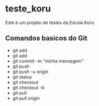 # teste_koru

Este é um projeto de testes da Escola Korú

## Comandos basicos do Git
- git add <nome-arquivo>
- git add .
- git commit -m "minha mensagem"
- git push
- git push -u origin <nome-branch>
- git status
- git checkout <nome-branch>
- git checkout -b <nome-branch>
- git pull
- git pull origin <nome-branch>


